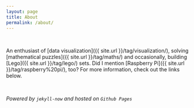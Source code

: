 ```yaml
---
layout: page
title: About
permalink: /about/
---
```


<br>

An enthusiast of [data visualization]({{ site.url }}/tag/visualization/), solving [mathematical puzzles]({{ site.url }}/tag/maths/) and occasionally, building [Lego]({{ site.url }}/tag/lego/) sets. Did I mention [Raspberry Pi]({{ site.url }}/tag/raspberry%20pi/), too? For more information, check out the links below.

<br>

_Powered by `jekyll-now` and hosted on `Github Pages`_
